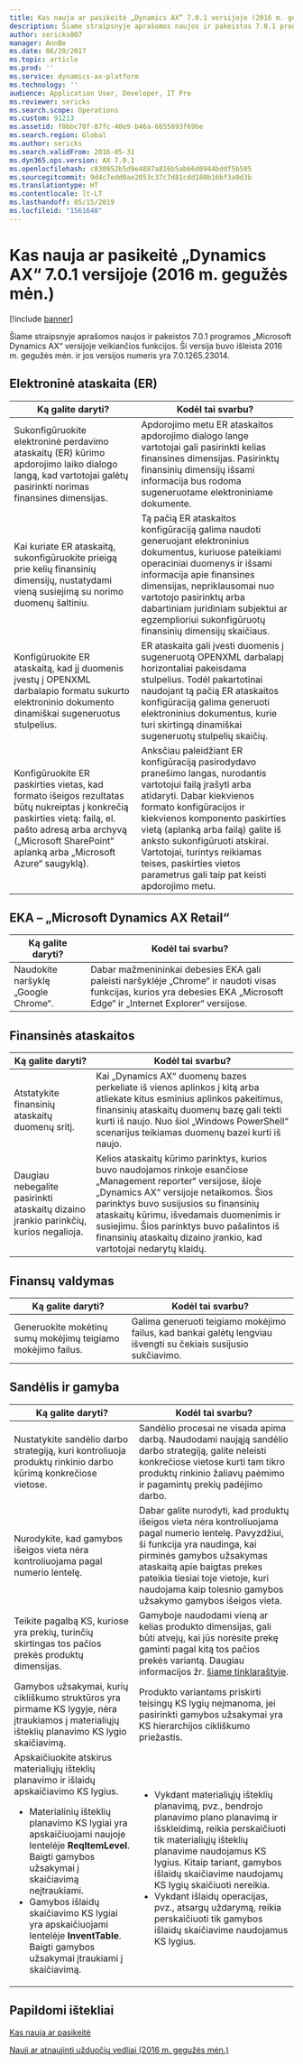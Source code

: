```yaml
---
title: Kas nauja ar pasikeitė „Dynamics AX“ 7.0.1 versijoje (2016 m. gegužės mėn.)
description: Šiame straipsnyje aprašomos naujos ir pakeistos 7.0.1 programos „Microsoft Dynamics AX“ versijoje veikiančios funkcijos. Ši versija buvo išleista 2016 m. gegužės mėn. ir jos versijos numeris yra 7.0.1265.23014.
author: sericks007
manager: AnnBe
ms.date: 06/20/2017
ms.topic: article
ms.prod: ''
ms.service: dynamics-ax-platform
ms.technology: ''
audience: Application User, Developer, IT Pro
ms.reviewer: sericks
ms.search.scope: Operations
ms.custom: 91213
ms.assetid: f0bbc78f-87fc-40e9-b46a-6655893f69be
ms.search.region: Global
ms.author: sericks
ms.search.validFrom: 2016-05-31
ms.dyn365.ops.version: AX 7.0.1
ms.openlocfilehash: c830952b5d9e4887a816b5ab66d0944bddf5b505
ms.sourcegitcommit: 9d4c7edd0ae2053c37c7d81cdd180b16bf3a9d3b
ms.translationtype: HT
ms.contentlocale: lt-LT
ms.lasthandoff: 05/15/2019
ms.locfileid: "1561648"
---
```

# <a name="whats-new-or-changed-in-dynamics-ax-application-version-701-may-2016"></a>Kas nauja ar pasikeitė „Dynamics AX“ 7.0.1 versijoje (2016 m. gegužės mėn.)

[!include [banner](../includes/banner.md)]

Šiame straipsnyje aprašomos naujos ir pakeistos 7.0.1 programos „Microsoft Dynamics AX“ versijoje veikiančios funkcijos. Ši versija buvo išleista 2016 m. gegužės mėn. ir jos versijos numeris yra 7.0.1265.23014.

## <a name="electronic-reporting-er"></a>Elektroninė ataskaita (ER)

| Ką galite daryti? | Kodėl tai svarbu? |
|------------------|------------------------|
| Sukonfigūruokite elektroninė perdavimo ataskaitų (ER) kūrimo apdorojimo laiko dialogo langą, kad vartotojai galėtų pasirinkti norimas finansines dimensijas. | Apdorojimo metu ER ataskaitos apdorojimo dialogo lange vartotojai gali pasirinkti kelias finansines dimensijas. Pasirinktų finansinių dimensijų išsami informacija bus rodoma sugeneruotame elektroniniame dokumente. |
| Kai kuriate ER ataskaitą, sukonfigūruokite prieigą prie kelių finansinių dimensijų, nustatydami vieną susiejimą su norimo duomenų šaltiniu. | Tą pačią ER ataskaitos konfigūraciją galima naudoti generuojant elektroninius dokumentus, kuriuose pateikiami operaciniai duomenys ir išsami informacija apie finansines dimensijas, nepriklausomai nuo vartotojo pasirinktų arba dabartiniam juridiniam subjektui ar egzemplioriui sukonfigūruotų finansinių dimensijų skaičiaus. |
| Konfigūruokite ER ataskaitą, kad jį duomenis įvestų į OPENXML darbalapio formatu sukurto elektroninio dokumento dinamiškai sugeneruotus stulpelius. | ER ataskaita gali įvesti duomenis į sugeneruotą OPENXML darbalapį horizontaliai pakeisdama stulpelius. Todėl pakartotinai naudojant tą pačią ER ataskaitos konfigūraciją galima generuoti elektroninius dokumentus, kurie turi skirtingą dinamiškai sugeneruotų stulpelių skaičių. |
| Konfigūruokite ER paskirties vietas, kad formato išeigos rezultatas būtų nukreiptas į konkrečią paskirties vietą: failą, el. pašto adresą arba archyvą („Microsoft SharePoint“ aplanką arba „Microsoft Azure“ saugyklą). | Anksčiau paleidžiant ER konfigūraciją pasirodydavo pranešimo langas, nurodantis vartotojui failą įrašyti arba atidaryti. Dabar kiekvienos formato konfigūracijos ir kiekvienos komponento paskirties vietą (aplanką arba failą) galite iš anksto sukonfigūruoti atskirai. Vartotojai, turintys reikiamas teises, paskirties vietos parametrus gali taip pat keisti apdorojimo metu. |

## <a name="pos--microsoft-dynamics-ax-retail"></a>EKA – „Microsoft Dynamics AX Retail“

| Ką galite daryti? | Kodėl tai svarbu? |
|------------------|------------------------|
| Naudokite naršyklę „Google Chrome“. | Dabar mažmenininkai debesies EKA gali paleisti naršyklėje „Chrome“ ir naudoti visas funkcijas, kurios yra debesies EKA „Microsoft Edge“ ir „Internet Explorer“ versijose. |

## <a name="financial-reporting"></a>Finansinės ataskaitos

| Ką galite daryti? | Kodėl tai svarbu? |
|------------------|------------------------|
| Atstatykite finansinių ataskaitų duomenų sritį. | Kai „Dynamics AX“ duomenų bazes perkeliate iš vienos aplinkos į kitą arba atliekate kitus esminius aplinkos pakeitimus, finansinių ataskaitų duomenų bazę gali tekti kurti iš naujo. Nuo šiol „Windows PowerShell“ scenarijus teikiamas duomenų bazei kurti iš naujo. |
| Daugiau nebegalite pasirinkti ataskaitų dizaino įrankio parinkčių, kurios negalioja. | Kelios ataskaitų kūrimo parinktys, kurios buvo naudojamos rinkoje esančiose „Management reporter“ versijose, šioje „Dynamics AX“ versijoje netaikomos. Šios parinktys buvo susijusios su finansinių ataskaitų kūrimu, išvedamais duomenimis ir susiejimu. Šios parinktys buvo pašalintos iš finansinių ataskaitų dizaino įrankio, kad vartotojai nedarytų klaidų. |

## <a name="financial-management"></a>Finansų valdymas

| Ką galite daryti? | Kodėl tai svarbu? |
|------------------|------------------------|
| Generuokite mokėtinų sumų mokėjimų teigiamo mokėjimo failus. | Galima generuoti teigiamo mokėjimo failus, kad bankai galėtų lengviau išvengti su čekiais susijusio sukčiavimo. |

## <a name="warehouse-and-production"></a>Sandėlis ir gamyba

<table>
<thead>
<tr>
<th>Ką galite daryti?</th>
<th>Kodėl tai svarbu?</th>
</tr>
</thead>
<tbody>
<tr>
<td>Nustatykite sandėlio darbo strategiją, kuri kontroliuoja produktų rinkinio darbo kūrimą konkrečiose vietose.</td>
<td>Sandėlio procesai ne visada apima darbą. Naudodami naująją sandėlio darbo strategiją, galite neleisti konkrečiose vietose kurti tam tikro produktų rinkinio žaliavų paėmimo ir pagamintų prekių padėjimo darbo.</td>
</tr>
<tr>
<td>Nurodykite, kad gamybos išeigos vieta nėra kontroliuojama pagal numerio lentelę.</td>
<td>Dabar galite nurodyti, kad produktų išeigos vieta nėra kontroliuojama pagal numerio lentelę. Pavyzdžiui, ši funkcija yra naudinga, kai pirminės gamybos užsakymas ataskaitą apie baigtas prekes pateikia tiesiai toje vietoje, kuri naudojama kaip tolesnio gamybos užsakymo gamybos išeigos vieta.</td>
</tr>
<tr>
<td>Teikite pagalbą KS, kuriose yra prekių, turinčių skirtingas tos pačios prekės produktų dimensijas.</td>
<td>Gamyboje naudodami vieną ar kelias produkto dimensijas, gali būti atvejų, kai jūs norėsite prekę gaminti pagal kitą tos pačios prekės variantą. Daugiau informacijos žr. <a href="https://blogs.msdn.microsoft.com/axmfg/2015/12/22/support-for-boms-that-includes-items-with-different-product-dimensions-of-the-same-item/">šiame tinklaraštyje</a>.</td>
</tr>
<tr>
<td>Gamybos užsakymai, kurių cikliškumo struktūros yra pirmame KS lygyje, nėra įtraukiamos į materialiųjų išteklių planavimo KS lygio skaičiavimą.</td>
<td>Produkto variantams priskirti teisingų KS lygių neįmanoma, jei pasirinkti gamybos užsakymai yra KS hierarchijos cikliškumo priežastis.</td>
</tr>
<tr>
<td>Apskaičiuokite atskirus materialiųjų išteklių planavimo ir išlaidų apskaičiavimo KS lygius.
<ul>
<li>Materialinių išteklių planavimo KS lygiai yra apskaičiuojami naujoje lentelėje <strong>ReqItemLevel</strong>. Baigti gamybos užsakymai į skaičiavimą neįtraukiami.</li>
<li>Gamybos išlaidų skaičiavimo KS lygiai yra apskaičiuojami lentelėje <strong>InventTable</strong>. Baigti gamybos užsakymai įtraukiami į skaičiavimą.</li>
</ul>
</td>
<td>
<ul>
<li>Vykdant materialiųjų išteklių planavimą, pvz., bendrojo planavimo plano planavimą ir išskleidimą, reikia perskaičiuoti tik materialiųjų išteklių planavime naudojamus KS lygius. Kitaip tariant, gamybos išlaidų skaičiavime naudojamų KS lygių skaičiuoti nereikia.</li>
<li>Vykdant išlaidų operacijas, pvz., atsargų uždarymą, reikia perskaičiuoti tik gamybos išlaidų skaičiavime naudojamus KS lygius.</li>
</ul>
</td>
</tr>
</tbody>
</table>

## <a name="additional-resources"></a>Papildomi ištekliai

[Kas nauja ar pasikeitė](whats-new-changed.md)

[Nauji ar atnaujinti užduočių vedliai (2016 m. gegužės mėn.)](new-updated-task-guides-available-may-2016.md)
